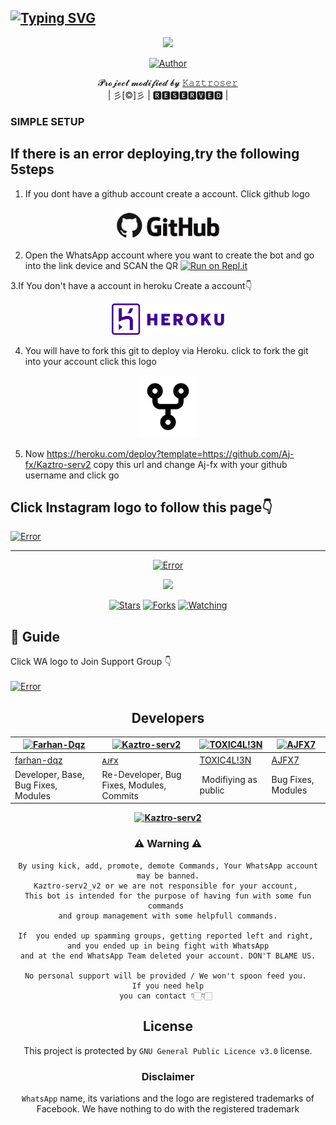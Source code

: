 ## [![Typing SVG](https://readme-typing-svg.herokuapp.com?font=Lemon+milk&color=F7000&lines=Welcome+to+𝙺𝚊𝚣𝚝𝚛𝚘𝚜𝚎𝚛+WA+Bot+repo;Created+by+Aj+fx;This+is+a+userbot+privet+and+public+bot;With+more+features)](https://git.io/typing-svg)
 
  <p align="center">
<span class="avatar"><img height='330' src="https://i.imgur.com/u76xdWZ.jpeg"> </a></span>
</p>
  <p align="center">
<a href="https://github.com/ajayancr"><img title="Author" src="https://img.shields.io/badge/Author-✯ᴀᴊᴀʏᴀɴ✯-ajayancr/Sara?color=blue&style=for-the-badge&logo=whatsapp"></a>
</p>
<p align="center">
𝓟𝓻𝓸𝓳𝓮𝓬𝓽 𝓶𝓸𝓭𝓲𝓯𝓲𝓮𝓭 𝓫𝔂 <a href="https://github.com/cyberchekuthan">𝙺𝚊𝚣𝚝𝚛𝚘𝚜𝚎𝚛</a>
    <br>
       | 彡[©]彡 |
       🆁🅴🆂🅴🆁🆅🅴🅳 |
    <br> 
</p>

### SIMPLE SETUP

## If there is an error deploying,try the following 5steps
 1. If you dont have a github account create a account. Click github logo
<p align="center">
<a href="https://github.com/signup/"><span class="avatar"><img height='50' src="./photo/aj.png" alt="Error"> </a></span>
 
2. Open the WhatsApp account where you want to create the bot and go into the link device and SCAN the QR
[![Run on Repl.it](https://repl.it/badge/github/quiec/whatsAlfa)](https://replit.com/@Aj-fx/Kaztroser?v=1)
  
3.If You don't have a account in heroku Create a account👇
<p align="center">
 <a href="https://signup.heroku.com"><span class="avatar"><img height='50' src="./photo/hh.png" alt="Error"> </a></span>

4. You will have to fork this git to deploy via Heroku.
  click to fork the git into your account click this logo
   
<p align="center">
 <a href="https://github.com/Aj-fx/Kaztro-serv2/fork"><span class="avatar"><img height='100' src="./photo/appu.png" alt="Error"> </a></span>

5. Now https://heroku.com/deploy?template=https://github.com/Aj-fx/Kaztro-serv2 copy this url and change Aj-fx with your github username and click go<br>

## Click Instagram logo to follow this page👇

  <a href="https://instagram.com/ajayan_007?utm_medium=copy_link"><span class="avatar"><img height='200' src="./photo/instagram.png" alt="Error"> </a></span>
  

----

  <p align="center">
  <a href="httsp://github.com/Aj-fx/Kaztro-serv2">
   <p align="center">
<a href="https://github.com/Aj-fx/Kaztro-serv2/blob/master/plugins/README.md"><span class="avatar"><img height='20' src="https://komarev.com/ghpvc/?username=Aj-fx&label=Profile%20views&color=ff69b4&label=Profile+Views&style=plastic" alt="Error"> </a></span>
<a href="https://github.com/Aj-fx/followers">
  <p align="center">
<img src="https://img.shields.io/github/repo-size/Aj-fx/Kaztro-serv2?color=green&label=Repo%20total%20size&style=plastic">
<p align="center">
<a href="https://github.com/Aj-fx/followers"
<img title="Followers" src="https://img.shields.io/github/followers/Aj-fx?color=blue&style=flat-square"></a>
<a href="https://github.com/Aj-fx/Kaztro-serv2/stargazers/"><img title="Stars" src="https://img.shields.io/github/stars/Aj-fx/Kaztro-serv2?color=blue&style=flat-square"></a>
<a href="https://github.com/Aj-fx/Kaztro-serv2/network/members"><img title="Forks" src="https://img.shields.io/github/forks/Aj-fx/Kaztro-serv2?color=blue&style=flat-square"></a>
<a href="https://github.com/Aj-fx/Kaztro-serv2/watchers"><img title="Watching" src="https://img.shields.io/github/watchers/Aj-fx/Kaztro-serv2?label=Watchers&color=blue&style=flat-square"></a>
</p>

## 📢 Guide
Click WA logo to Join Support Group 👇
    <br>
<br>
     <a href="https://chat.whatsapp.com/HfaRULUgc4SHpcWZjACAAU"><span class="avatar"><img height='100' src="https://github.com/Alien-alfa/PublicBot/blob/main/wlogo.svg.png" alt="Error"> </a></span>
  <div align="center">
     


## Developers
  <div align="center">
    
  [![Farhan-Dqz](https://github.com/farhan-dqz.png?size=100)](https://github.com/farhan-dqz) | [![Kaztro-serv2](https://github.com/Aj-fx.png?size=100)](https://github.com/Aj-fx) |  [![TOXIC4L!3N](https://github.com/Alien-alfa.png?size=100)](https://github.com/AI-VIKI) | [![AJFX7](https://github.com/Aj-fx.png?size=1000)](https://github.com/Aj-fx) 
----|----|----|----
[farhan-dqz](https://github.com/farhan-dqz) | [ᴀᴊғx](https://github.com/Aj-fx) | [TOXIC4L!3N](https://github.com/AI-VIKI) | [AJFX7](https://github.com/Aj-fx) 
Developer, Base, Bug Fixes, Modules| Re-Developer, Bug Fixes, Modules, Commits |  Modifiying  as   public | Bug Fixes, Modules 
  </div>
    
**[![Kaztro-serv2](https://raw.githubusercontent.com/rodrigograca31/rodrigograca31/master/matrix.svg)](http://wa.me/918281440156?text=Can%20you%20help%20bro)**
    
### ⚠ Warning ⚠

```
By using kick, add, promote, demote Commands, Your WhatsApp account may be banned.
Kaztro-serv2_v2 or we are not responsible for your account, 
This bot is intended for the purpose of having fun with some fun commands 
and group management with some helpfull commands.

If  you ended up spamming groups, getting reported left and right, 
and you ended up in being fight with WhatsApp
and at the end WhatsApp Team deleted your account. DON'T BLAME US.

No personal support will be provided / We won't spoon feed you. 
If you need help
you can contact 👇🏻👇🏻 
```


## License
This project is protected by `GNU General Public Licence v3.0` license.

### Disclaimer
`WhatsApp` name, its variations and the logo are registered trademarks of Facebook. We have nothing to do with the registered trademark
